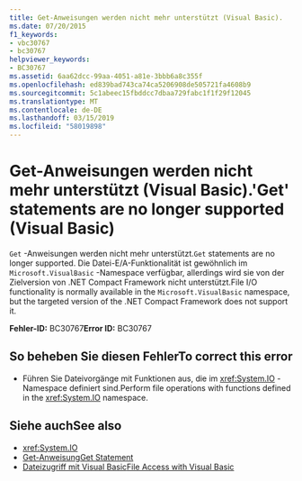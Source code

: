 ```yaml
---
title: Get-Anweisungen werden nicht mehr unterstützt (Visual Basic).
ms.date: 07/20/2015
f1_keywords:
- vbc30767
- bc30767
helpviewer_keywords:
- BC30767
ms.assetid: 6aa62dcc-99aa-4051-a81e-3bbb6a8c355f
ms.openlocfilehash: ed839bad743ca74ca5206908de505721fa4608b9
ms.sourcegitcommit: 5c1abeec15fbddcc7dbaa729fabc1f1f29f12045
ms.translationtype: MT
ms.contentlocale: de-DE
ms.lasthandoff: 03/15/2019
ms.locfileid: "58019898"
---
```

# <a name="get-statements-are-no-longer-supported-visual-basic"></a><span data-ttu-id="7ac21-102">Get-Anweisungen werden nicht mehr unterstützt (Visual Basic).</span><span class="sxs-lookup"><span data-stu-id="7ac21-102">'Get' statements are no longer supported (Visual Basic)</span></span>
<span data-ttu-id="7ac21-103">`Get` -Anweisungen werden nicht mehr unterstützt.</span><span class="sxs-lookup"><span data-stu-id="7ac21-103">`Get` statements are no longer supported.</span></span> <span data-ttu-id="7ac21-104">Die Datei-E/A-Funktionalität ist gewöhnlich im `Microsoft.VisualBasic` -Namespace verfügbar, allerdings wird sie von der Zielversion von .NET Compact Framework nicht unterstützt.</span><span class="sxs-lookup"><span data-stu-id="7ac21-104">File I/O functionality is normally available in the `Microsoft.VisualBasic` namespace, but the targeted version of the .NET Compact Framework does not support it.</span></span>  
  
 <span data-ttu-id="7ac21-105">**Fehler-ID:** BC30767</span><span class="sxs-lookup"><span data-stu-id="7ac21-105">**Error ID:** BC30767</span></span>  
  
## <a name="to-correct-this-error"></a><span data-ttu-id="7ac21-106">So beheben Sie diesen Fehler</span><span class="sxs-lookup"><span data-stu-id="7ac21-106">To correct this error</span></span>  
  
-   <span data-ttu-id="7ac21-107">Führen Sie Dateivorgänge mit Funktionen aus, die im <xref:System.IO> -Namespace definiert sind.</span><span class="sxs-lookup"><span data-stu-id="7ac21-107">Perform file operations with functions defined in the <xref:System.IO> namespace.</span></span>  
  
## <a name="see-also"></a><span data-ttu-id="7ac21-108">Siehe auch</span><span class="sxs-lookup"><span data-stu-id="7ac21-108">See also</span></span>

- <xref:System.IO>
- [<span data-ttu-id="7ac21-109">Get-Anweisung</span><span class="sxs-lookup"><span data-stu-id="7ac21-109">Get Statement</span></span>](../../visual-basic/language-reference/statements/get-statement.md)
- [<span data-ttu-id="7ac21-110">Dateizugriff mit Visual Basic</span><span class="sxs-lookup"><span data-stu-id="7ac21-110">File Access with Visual Basic</span></span>](../../visual-basic/developing-apps/programming/drives-directories-files/file-access.md)
